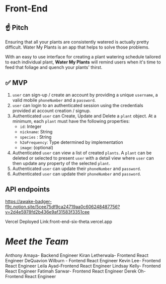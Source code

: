 # Front-End
## ☝️ **Pitch**

Ensuring that all your plants are consistently watered is actually pretty difficult. Water My Plants is an app that helps to solve those problems. 

With an easy to use interface for creating a plant watering schedule tailored to each individual plant, **Water My Plants** will remind users when it's time to feed that foliage and quench your plants' thirst.

## ✅  **MVP**

1. `user` can sign-up / create an account by providing a unique `username`, a valid mobile `phoneNumber` and a `password`. 
2. `user` can login to an authenticated session using the credentials provided at account creation / signup.
3. Authenticated `user` can Create, Update and Delete a `plant` object. At a minimum, each `plant` must have the following properties: 
    - `id`: Integer
    - `nickname`: String
    - `species` : String
    - `h2oFrequency`: Type determined by implementation
    - `image`: (optional)
4. Authenticated `user` can view a list of created `plants`.  A `plant` can be deleted or selected to present `user` with a detail view where `user` can then update any property of the selected `plant`. 
5. Authenticated `user` can update their `phoneNumber` and `password`.
6. Authenticated `user` can update their `phoneNumber` and `password`.

## API endpoints
https://awake-badger-f9c.notion.site/5cee75df9ca24719aa0c606248487756?v=2d4e5978fd2b436e9af31583f3351cee

Vercel Deployed Link:front-end-six-theta.vercel.app
# *Meet the Team*
Anthony Amaya- Backend Engineer
Kiran Letherwala- Frontend React Engineer
DeQuavion Wilburn - Fontend React Engineer
Kevin Lee- Frontend React Engineer
Leila Ayad-Frontend React Engineer
Lindsay Kelly- Frontend React Engineer
Fatimah Sarwar- Frontend React Engineer
Derek Oh- Frontend React Engineer
